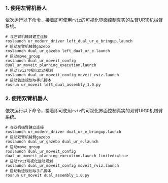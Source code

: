 ### 1. 使用左臂机器人

依次运行以下命令，接着即可使用`rviz`的可视化界面控制真实的左臂UR10机械臂系统。

```shell
# 与左臂机械臂建立连接
roslaunch ur_modern_driver left_dual_ur_e_bringup.launch
# 启动左臂机械臂gazebo
roslaunch dual_ur_gazebo left_dual_ur_e.launch
# 启动move_group
roslaunch dual_ur_moveit_config dual_ur_moveit_planning_execution.launch
# 启动rviz可视化运动规划
roslaunch dual_ur_moveit_config moveit_rviz.launch 
# 启动轨迹规划与手爪脚本
rosrun ur_moveit left_dual_assembly_1.0.py
```


### 2. 使用双臂机器人

依次运行以下命令，接着即可使用`rviz`的可视化界面控制真实的双臂UR10机械臂系统。

```shell
# 与双机械臂建立连接
roslaunch ur_modern_driver dual_ur_e_bringup.launch
# 启动双臂机械臂gazebo
roslaunch dual_ur_gazebo dual_ur_e.launch
# 启动move_group
roslaunch dual_ur_moveit_config dual_ur_moveit_planning_execution.launch limited:=true
# 启动rviz可视化运动规划
roslaunch dual_ur_moveit_config moveit_rviz.launch 
# 启动轨迹规划与手爪脚本
rosrun ur_moveit dual_assembly_1.0.py
```
